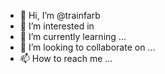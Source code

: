 - 👋 Hi, I’m @trainfarb
- 👀 I’m interested in 
- 🌱 I’m currently learning ...
- 💞️ I’m looking to collaborate on ...
- 📫 How to reach me ...
